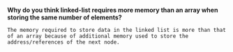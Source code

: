 **Why do you think linked-list requires more memory than an array when storing the same number of elements?**
```
The memory required to store data in the linked list is more than that of an array because of additional memory used to store the address/references of the next node.
``` 